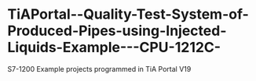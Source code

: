 # TiAPortal--Quality-Test-System-of-Produced-Pipes-using-Injected-Liquids-Example---CPU-1212C-
S7-1200 Example projects programmed in TiA Portal V19
